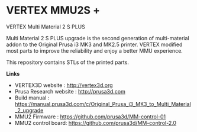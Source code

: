 # VERTEX MMU2S +


VERTEX Multi Material 2 S PLUS

Multi Material 2 S PLUS upgrade is the second generation of multi-material addon to the Original Prusa i3 MK3 and MK2.5 printer. VERTEX modified most parts to improve the reliability and enjoy a better MMU experience.

This repository contains STLs of the printed parts.

**Links**

 * VERTEX3D website : http://vertex3d.org
 * Prusa Research website : http://prusa3d.com
 * Build manual : https://manual.prusa3d.com/c/Original_Prusa_i3_MK3_to_Multi_Material_2_upgrade
 * MMU2 Firmware : https://github.com/prusa3d/MM-control-01
 * MMU2 control board: https://github.com/prusa3d/MM-control-2.0
